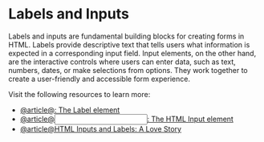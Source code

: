 # Labels and Inputs

Labels and inputs are fundamental building blocks for creating forms in HTML. Labels provide descriptive text that tells users what information is expected in a corresponding input field. Input elements, on the other hand, are the interactive controls where users can enter data, such as text, numbers, dates, or make selections from options. They work together to create a user-friendly and accessible form experience.

Visit the following resources to learn more:

- [@article@<label>: The Label element](https://developer.mozilla.org/en-US/docs/Web/HTML/Reference/Elements/label)
- [@article@<input>: The HTML Input element](https://developer.mozilla.org/en-US/docs/Web/HTML/Reference/Elements/input)
- [@article@HTML Inputs and Labels: A Love Story](https://css-tricks.com/html-inputs-and-labels-a-love-story/)